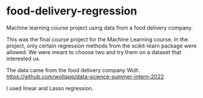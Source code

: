 # food-delivery-regression
Machine learning course project using data from a food delivery company.

This was the final course project for the Machine Learning course. In the project, only certain regression methods from the scikit-learn package were allowed. We were meant to choose two and try them on a dataset that interested us.

The data came from the food delivery company Wolt. https://github.com/woltapp/data-science-summer-intern-2022

I used linear and Lasso regression.
